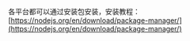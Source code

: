 
各平台都可以通过安装包安装，安装教程：[https://nodejs.org/en/download/package-manager/](https://nodejs.org/en/download/package-manager/)
